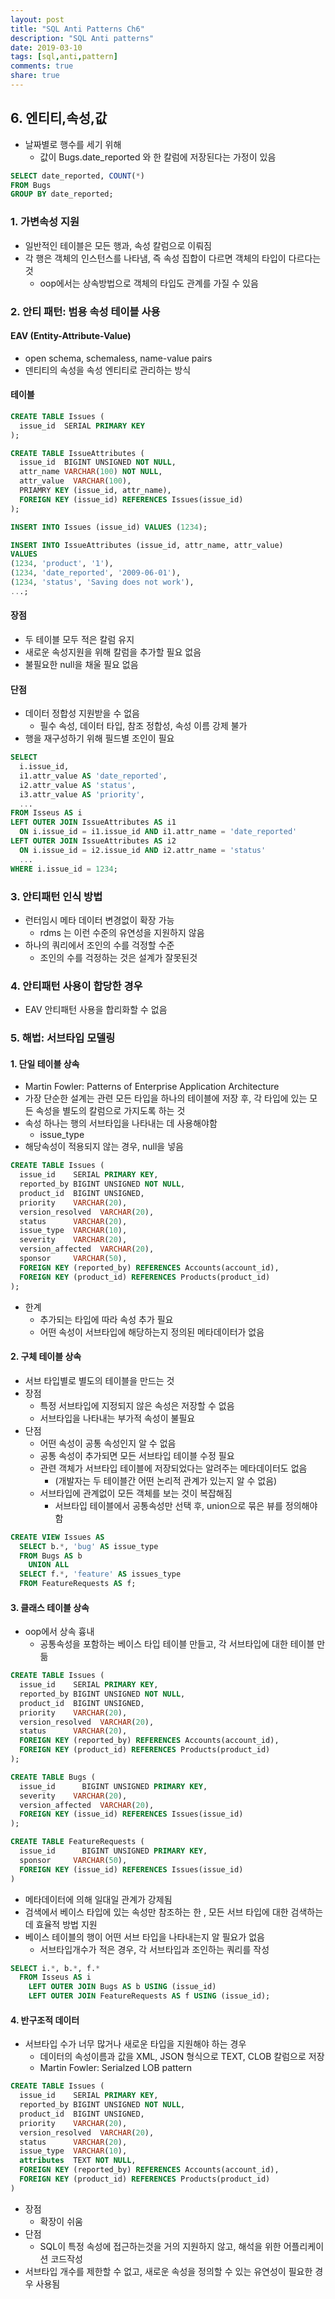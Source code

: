 ```yaml
---
layout: post
title: "SQL Anti Patterns Ch6"
description: "SQL Anti patterns"
date: 2019-03-10
tags: [sql,anti,pattern]
comments: true
share: true
---
```


## 6. 엔티티,속성,값
- 날짜별로 행수를 세기 위해
  - 값이 Bugs.date_reported 와 한 칼럼에 저장된다는 가정이 있음
```sql
SELECT date_reported, COUNT(*)
FROM Bugs
GROUP BY date_reported;
```

### 1. 가변속성 지원
- 일반적인 테이블은 모든 행과, 속성 칼럼으로 이뤄짐
- 각 행은 객체의 인스턴스를 나타냄, 즉 속성 집합이 다르면 객체의 타입이 다르다는 것
  - oop에서는 상속방법으로 객체의 타입도 관계를 가질 수 있음

### 2. 안티 패턴: 범용 속성 테이블 사용
#### EAV (Entity-Attribute-Value)
- open schema, schemaless, name-value pairs
- 덴티티의 속성을 속성 엔티티로 관리하는 방식

#### 테이블
```sql
CREATE TABLE Issues (
  issue_id  SERIAL PRIMARY KEY
);

CREATE TABLE IssueAttributes (
  issue_id  BIGINT UNSIGNED NOT NULL,
  attr_name VARCHAR(100) NOT NULL,
  attr_value  VARCHAR(100),
  PRIAMRY KEY (issue_id, attr_name),
  FOREIGN KEY (issue_id) REFERENCES Issues(issue_id)
);

INSERT INTO Issues (issue_id) VALUES (1234);

INSERT INTO IssueAttributes (issue_id, attr_name, attr_value)
VALUES 
(1234, 'product', '1'),
(1234, 'date_reported', '2009-06-01'),
(1234, 'status', 'Saving does not work'),
...;
```

#### 장점
- 두 테이블 모두 적은 칼럼 유지
- 새로운 속성지원을 위해 칼럼을 추가할 필요 없음
- 불필요한 null을 채울 필요 없음

#### 단점
- 데이터 정합성 지원받을 수 없음
  - 필수 속성, 데이터 타입, 참조 정합성, 속성 이름 강제 불가
- 행을 재구성하기 위해 필드별 조인이 필요

```sql
SELECT 
  i.issue_id, 
  i1.attr_value AS 'date_reported',
  i2.attr_value AS 'status',
  i3.attr_value AS 'priority',
  ...
FROM Isseus AS i
LEFT OUTER JOIN IssueAttributes AS i1
  ON i.issue_id = i1.issue_id AND i1.attr_name = 'date_reported'
LEFT OUTER JOIN IssueAttributes AS i2
  ON i.issue_id = i2.issue_id AND i2.attr_name = 'status'
  ...
WHERE i.issue_id = 1234;
```

### 3. 안티패턴 인식 방법
- 런터임시 메타 데이터 변경없이 확장 가능
  - rdms 는 이런 수준의 유연성을 지원하지 않음
- 하나의 쿼리에서 조인의 수를 걱정할 수준
  - 조인의 수를 걱정하는 것은 설계가 잘못된것

### 4. 안티패턴 사용이 합당한 경우
- EAV 안티패턴 사용을 합리화할 수 없음

### 5. 해법: 서브타입 모델링

#### 1. 단일 테이블 상속
- Martin Fowler: Patterns of Enterprise Application Architecture
- 가장 단순한 설계는 관련 모든 타입을 하나의 테이블에 저장 후, 각 타입에 있는 모든 속성을 별도의 칼럼으로 가지도록 하는 것
- 속성 하나는 행의 서브타입을 나타내는 데 사용해야함
  - issue_type
- 해당속성이 적용되지 않는 경우, null을 넣음

```sql
CREATE TABLE Issues (
  issue_id    SERIAL PRIMARY KEY,
  reported_by BIGINT UNSIGNED NOT NULL,
  product_id  BIGINT UNSIGNED,
  priority    VARCHAR(20),
  version_resolved  VARCHAR(20),
  status      VARCHAR(20),
  issue_type  VARCHAR(10),
  severity    VARCHAR(20),
  version_affected  VARCHAR(20),
  sponsor     VARCHAR(50),
  FOREIGN KEY (reported_by) REFERENCES Accounts(account_id),
  FOREIGN KEY (product_id) REFERENCES Products(product_id)
);
```

- 한계
  - 추가되는 타입에 따라 속성 추가 필요
  - 어떤 속성이 서브타입에 해당하는지 정의된 메타데이터가 없음
  
#### 2. 구체 테이블 상속
- 서브 타입별로 별도의 테이블을 만드는 것
- 장점
  - 특정 서브타입에 지정되지 않은 속성은 저장할 수 없음
  - 서브타입을 나타내는 부가적 속성이 불필요
- 단점
  - 어떤 속성이 공통 속성인지 알 수 없음 
  - 공통 속성이 추가되면 모든 서브타입 테이블 수정 필요
  - 관련 객체가 서브타입 테이블에 저장되었다는 알려주는 메타데이터도 없음
    - (개발자는 두 테이블간 어떤 논리적 관계가 있는지 알 수 없음)
  - 서브타입에 관계없이 모든 객체를 보는 것이 복잡해짐
    - 서브타입 테이블에서 공통속성만 선택 후, union으로 묶은 뷰를 정의해야함
    
```sql
CREATE VIEW Issues AS 
  SELECT b.*, 'bug' AS issue_type
  FROM Bugs AS b
    UNION ALL
  SELECT f.*, 'feature' AS issues_type
  FROM FeatureRequests AS f;
```

#### 3. 클래스 테이블 상속
- oop에서 상속 흉내
  - 공통속성을 포함하는 베이스 타입 테이블 만들고, 각 서브타입에 대한 테이블 만듦

```sql
CREATE TABLE Issues (
  issue_id    SERIAL PRIMARY KEY,
  reported_by BIGINT UNSIGNED NOT NULL,
  product_id  BIGINT UNSIGNED,
  priority    VARCHAR(20),
  version_resolved  VARCHAR(20),
  status      VARCHAR(20),
  FOREIGN KEY (reported_by) REFERENCES Accounts(account_id),
  FOREIGN KEY (product_id) REFERENCES Products(product_id)
);

CREATE TABLE Bugs (
  issue_id      BIGINT UNSIGNED PRIMARY KEY,
  severity    VARCHAR(20),
  version_affected  VARCHAR(20),
  FOREIGN KEY (issue_id) REFERENCES Issues(issue_id)
);

CREATE TABLE FeatureRequests (
  issue_id      BIGINT UNSIGNED PRIMARY KEY,
  sponsor     VARCHAR(50),
  FOREIGN KEY (issue_id) REFERENCES Issues(issue_id)
)

```

- 메타데이터에 의해 일대일 관계가 강제됨
- 검색에서 베이스 타입에 있는 속성만 참조하는 한 , 모든 서브 타입에 대한 검색하는데 효율적 방법 지원 
- 베이스 테이블의 행이 어떤 서브 타입을 나타내는지 알 필요가 없음
  - 서브타입개수가 적은 경우, 각 서브타입과 조인하는 쿼리를 작성

```sql
SELECT i.*, b.*, f.*
  FROM Isseus AS i
    LEFT OUTER JOIN Bugs AS b USING (issue_id)
    LEFT OUTER JOIN FeatureRequests AS f USING (issue_id);
```

#### 4. 반구조적 데이터
- 서브타입 수가 너무 많거나 새로운 타입을 지원해야 하는 경우
  - 데이터의 속성이름과 값을 XML, JSON 형식으로 TEXT, CLOB 칼럼으로 저장
  - Martin Fowler: Serialzed LOB pattern

```sql
CREATE TABLE Issues (
  issue_id    SERIAL PRIMARY KEY,
  reported_by BIGINT UNSIGNED NOT NULL,
  product_id  BIGINT UNSIGNED,
  priority    VARCHAR(20),
  version_resolved  VARCHAR(20),
  status      VARCHAR(20),
  issue_type  VARCHAR(10),
  attributes  TEXT NOT NULL,
  FOREIGN KEY (reported_by) REFERENCES Accounts(account_id),
  FOREIGN KEY (product_id) REFERENCES Products(product_id)
)
```

- 장점
  - 확장이 쉬움
- 단점
  - SQL이 특정 속성에 접근하는것을 거의 지원하지 않고, 해석을 위한 어플리케이션 코드작성
- 서브타입 개수를 제한할 수 없고, 새로운 속성을 정의할 수 있는 유연성이 필요한 경우 사용됨